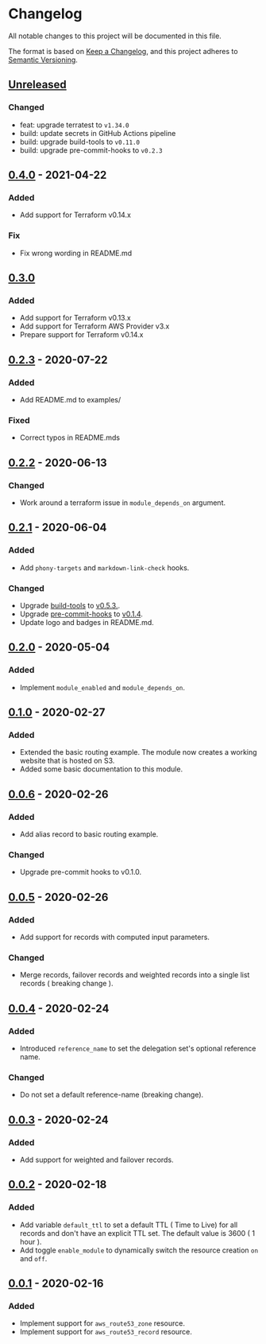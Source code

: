 # Changelog
All notable changes to this project will be documented in this file.

The format is based on [Keep a Changelog](https://keepachangelog.com/en/1.0.0/),
and this project adheres to [Semantic Versioning](https://semver.org/spec/v2.0.0.html).

## [Unreleased]

### Changed
- feat: upgrade terratest to `v1.34.0`
- build: update secrets in GitHub Actions pipeline
- build: upgrade build-tools to `v0.11.0`
- build: upgrade pre-commit-hooks to `v0.2.3`

## [0.4.0] - 2021-04-22
### Added
- Add support for Terraform v0.14.x
### Fix
- Fix wrong wording in README.md

## [0.3.0]
### Added
- Add support for Terraform v0.13.x
- Add support for Terraform AWS Provider v3.x
- Prepare support for Terraform v0.14.x

## [0.2.3] - 2020-07-22
### Added
- Add README.md to examples/
### Fixed
- Correct typos in README.mds

## [0.2.2] - 2020-06-13
### Changed
- Work around a terraform issue in `module_depends_on` argument.

## [0.2.1] - 2020-06-04
### Added
- Add `phony-targets` and `markdown-link-check` hooks.
### Changed
- Upgrade [build-tools](https://github.com/mineiros-io/build-tools) to
  [v0.5.3.](https://github.com/mineiros-io/build-tools/releases/tag/v0.5.3).
- Upgrade [pre-commit-hooks](https://github.com/mineiros-io/pre-commit-hooks) to
  [v0.1.4](https://github.com/mineiros-io/pre-commit-hooks/releases/tag/v0.1.4).
- Update logo and badges in README.md.

## [0.2.0] - 2020-05-04
### Added
- Implement `module_enabled` and `module_depends_on`.

## [0.1.0] - 2020-02-27
### Added
- Extended the basic routing example.
  The module now creates a working website that is hosted on S3.
- Added some basic documentation to this module.

## [0.0.6] - 2020-02-26
### Added
- Add alias record to basic routing example.
### Changed
- Upgrade pre-commit hooks to v0.1.0.

## [0.0.5] - 2020-02-26
### Added
- Add support for records with computed input parameters.
### Changed
- Merge records, failover records and weighted records into a single list records ( breaking change ).

## [0.0.4] - 2020-02-24
### Added
- Introduced `reference_name` to set the delegation set's optional reference name.
### Changed
- Do not set a default reference-name (breaking change).

## [0.0.3] - 2020-02-24
### Added
- Add support for weighted and failover records.

## [0.0.2] - 2020-02-18
### Added
- Add variable `default_ttl` to set a default TTL ( Time to Live) for all records
  and don't have an explicit TTL set. The default value is 3600 ( 1 hour ).
- Add toggle `enable_module` to dynamically switch the resource creation `on` and `off`.

## [0.0.1] - 2020-02-16
### Added
- Implement support for `aws_route53_zone` resource.
- Implement support for `aws_route53_record` resource.

<!-- markdown-link-check-disable -->
[Unreleased]: https://github.com/mineiros-io/terraform-aws-route53/compare/v0.4.0...HEAD
<!-- markdown-link-check-enable -->
[0.4.0]: https://github.com/mineiros-io/terraform-aws-route53/compare/v0.3.0...v0.4.0
[0.3.0]: https://github.com/mineiros-io/terraform-aws-route53/compare/v0.2.3...v0.3.0
[0.2.3]: https://github.com/mineiros-io/terraform-aws-route53/compare/v0.2.2...v0.2.3
[0.2.2]: https://github.com/mineiros-io/terraform-aws-route53/compare/v0.2.1...v0.2.2
[0.2.1]: https://github.com/mineiros-io/terraform-aws-route53/compare/v0.2.0...v0.2.1
[0.2.0]: https://github.com/mineiros-io/terraform-aws-route53/compare/v0.1.0...v0.2.0
[0.1.0]: https://github.com/mineiros-io/terraform-aws-route53/compare/v0.0.6...v0.1.0
[0.0.6]: https://github.com/mineiros-io/terraform-aws-route53/compare/v0.0.5...v0.0.6
[0.0.5]: https://github.com/mineiros-io/terraform-aws-route53/compare/v0.0.4...v0.0.5
[0.0.4]: https://github.com/mineiros-io/terraform-aws-route53/compare/v0.0.3...v0.0.4
[0.0.3]: https://github.com/mineiros-io/terraform-aws-route53/compare/v0.0.2...v0.0.3
[0.0.2]: https://github.com/mineiros-io/terraform-aws-route53/compare/v0.0.1...v0.0.2
[0.0.1]: https://github.com/mineiros-io/terraform-aws-route53/releases/tag/v0.0.1
